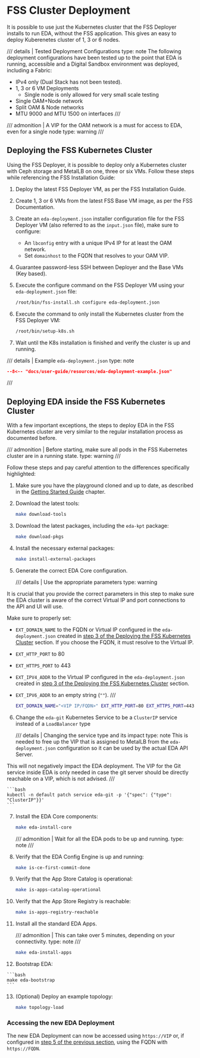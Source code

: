 # FSS Cluster Deployment

It is possible to use just the Kubernetes cluster that the FSS Deployer installs to run EDA, without the FSS application. This gives an easy to deploy Kuberenetes cluster of 1, 3 or 6 nodes.

/// details | Tested Deployment Configurations
    type: note
The following deployment configurations have been tested up to the point that EDA is running, accessible and a Digital Sandbox environment was deployed, including a Fabric:

* IPv4 only (Dual Stack has not been tested).
* 1, 3 or 6 VM Deployments
  * Single node is only allowed for very small scale testing
* Single OAM+Node network
* Split OAM & Node networks
* MTU 9000 and MTU 1500 on interfaces
///

/// admonition | A VIP for the OAM network is a must for access to EDA, even for a single node
    type: warning
///

## Deploying the FSS Kubernetes Cluster

Using the FSS Deployer, it is possible to deploy only a Kubernetes cluster with Ceph storage and MetalLB on one, three or six VMs. Follow these steps while referencing the FSS Installation Guide:

1. Deploy the latest FSS Deployer VM, as per the FSS Installation Guide.
2. Create 1, 3 or 6 VMs from the latest FSS Base VM image, as per the FSS Documentation.
3. Create an `eda-deployment.json` installer configuration file for the FSS Deployer VM (also referred to as the `input.json` file), make sure to configure:
    * An `lbconfig` entry with a unique IPv4 IP for at least the OAM network.
    * Set `domainhost` to the FQDN that resolves to your OAM VIP.
4. Guarantee password-less SSH between Deployer and the Base VMs (Key based).
5. Execute the configure command on the FSS Deployer VM using your `eda-deployment.json` file:

    ```bash
    /root/bin/fss-install.sh configure eda-deployment.json
    ```

6. Execute the command to only install the Kubernetes cluster from the FSS Deployer VM:

    ```bash
    /root/bin/setup-k8s.sh
    ```

7. Wait until the K8s installation is finished and verify the cluster is up and running.

/// details | Example `eda-deployment.json`
    type: note

```json
--8<-- "docs/user-guide/resources/eda-deployment-example.json"
```

///

## Deploying EDA inside the FSS Kubernetes Cluster

With a few important exceptions, the steps to deploy EDA in the FSS Kubernetes cluster are very similar to the regular installation process as documented before.

/// admonition | Before starting, make sure all pods in the FSS Kubernetes cluster are in a running state.
    type: warning
///

Follow these steps and pay careful attention to the differences specifically highlighted:

1. Make sure you have the playground cloned and up to date, as described in the [Getting Started Guide](../getting-started/getting-access.md#clone-the-playground-repository) chapter.
2. Download the latest tools:

    ```bash
    make download-tools
    ```

3. Download the latest packages, including the `eda-kpt` package:

    ```bash
    make download-pkgs
    ```

4. Install the necessary external packages:

    ```bash
    make install-external-packages
    ```

5. Generate the correct EDA Core configuration.

    /// details | Use the appropriate parameters
        type: warning

It is crucial that you provide the correct parameters in this step to make sure the EDA cluster is aware of the correct Virtual IP and port connections to the API and UI will use.

Make sure to properly set:

* `EXT_DOMAIN_NAME` to the FQDN or Virtual IP configured in the `eda-deployment.json` created in [step 3 of the Deploying the FSS Kubernetes Cluster](#deploying-the-fss-kubernetes-cluster) section. If you choose the FQDN, it must resolve to the Virtual IP.
* `EXT_HTTP_PORT` to 80
* `EXT_HTTPS_PORT` to 443
* `EXT_IPV4_ADDR` to the Virtual IP configured in the `eda-deployment.json` created in [step 3 of the Deploying the FSS Kubernetes Cluster](#deploying-the-fss-kubernetes-cluster) section.
* `EXT_IPV6_ADDR` to an empty string (`""`).
///

    ```bash
    EXT_DOMAIN_NAME="<VIP IP/FQDN>" EXT_HTTP_PORT=80 EXT_HTTPS_PORT=443 EXT_IPV4_ADDR="<VIP IP>" EXT_IPV6_ADDR="" make eda-configure-core
    ```

6. Change the `eda-git` Kubernetes Service to be a `ClusterIP` service instead of a `LoadBalancer` type

    /// details | Changing the service type and its impact
        type: note
This is needed to free up the VIP that is assigned to MetalLB from the `eda-deployment.json` configuration so it can be used by the actual EDA API Server.

This will not negatively impact the EDA deployment. The VIP for the Git service inside EDA is only needed in case the git server should be directly reachable on a VIP, which is not advised.
///

    ```bash
    kubectl -n default patch service eda-git -p '{"spec": {"type": "ClusterIP"}}'
    ```

7. Install the EDA Core components:

    ```bash
    make eda-install-core
    ```

    /// admonition | Wait for all the EDA pods to be up and running.
        type: note
    ///

8. Verify that the EDA Config Engine is up and running:

    ```bash
    make is-ce-first-commit-done
    ```

9. Verify that the App Store Catalog is operational:

    ```bash
    make is-apps-catalog-operational
    ```

10. Verify that the App Store Registry is reachable:

    ```bash
    make is-apps-registry-reachable
    ```

11. Install all the standard EDA Apps.

    /// admonition | This can take over 5 minutes, depending on your connectivity.
        type: note
    ///

    ```bash
    make eda-install-apps
    ```

12.  Bootstrap EDA:

    ```bash
    make eda-bootstrap
    ```

13. (Optional) Deploy an example topology:

    ```bash
    make topology-load
    ```

### Accessing the new EDA Deployment

The new EDA Deployment can now be accessed using `https://VIP` or, if configured in [step 5 of the previous section](#deploying-eda-inside-the-fss-kubernetes-cluster), using the FQDN with `https://FQDN`.
